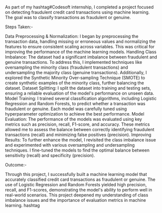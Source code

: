 As part of my hashtag#Codesoft internship, I completed a project focused on detecting fraudulent credit card transactions using machine learning. The goal was to classify transactions as fraudulent or genuine.

Steps Taken:-

Data Preprocessing & Normalization: I began by preprocessing the transaction data, handling missing or erroneous values and normalizing the features to ensure consistent scaling across variables. This was critical for improving the performance of the machine learning models.
Handling Class Imbalance: The dataset had a significant imbalance between fraudulent and genuine transactions. To address this, I implemented techniques like oversampling the minority class (fraudulent transactions) and undersampling the majority class (genuine transactions). Additionally, I explored the Synthetic Minority Over-sampling Technique (SMOTE) to create synthetic examples of the minority class, further balancing the dataset.
Dataset Splitting: I split the dataset into training and testing sets, ensuring a reliable evaluation of the model's performance on unseen data.
Model Training: I trained several classification algorithms, including Logistic Regression and Random Forests, to predict whether a transaction was fraudulent or genuine. Each model was carefully tuned using hyperparameter optimization to achieve the best performance.
Model Evaluation: The performance of the models was evaluated using key metrics such as precision, recall, F1-score, and accuracy. These metrics allowed me to assess the balance between correctly identifying fraudulent transactions (recall) and minimizing false positives (precision).
Improving Results: To further enhance the model, I revisited the class imbalance issue and experimented with various oversampling and undersampling techniques. I fine-tuned the models to find the optimal balance between sensitivity (recall) and specificity (precision).

Outcome:-

Through this project, I successfully built a machine learning model that accurately classified credit card transactions as fraudulent or genuine. The use of Logistic Regression and Random Forests yielded high precision, recall, and F1-scores, demonstrating the model's ability to perform well in real-world scenarios. This project deepened my understanding of class imbalance issues and the importance of evaluation metrics in machine learning.
hashtag
